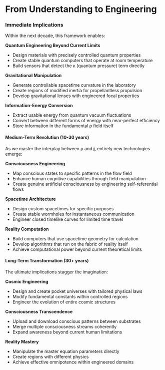 # From Understanding to Engineering

### Immediate Implications

Within the next decade, this framework enables:

**Quantum Engineering Beyond Current Limits**

* Design materials with precisely controlled quantum properties
* Create stable quantum computers that operate at room temperature
* Build sensors that detect the κ (quantum pressure) term directly

**Gravitational Manipulation**

* Generate controllable spacetime curvature in the laboratory
* Create regions of modified inertia for propellantless propulsion
* Develop gravitational lenses with engineered focal properties

**Information-Energy Conversion**

* Extract usable energy from quantum vacuum fluctuations
* Convert between different forms of energy with near-perfect efficiency
* Store information in the fundamental ρ field itself

#### Medium-Term Revolution (10-30 years)

As we master the interplay between ρ and **j**, entirely new technologies emerge:

**Consciousness Engineering**

* Map conscious states to specific patterns in the flow field
* Enhance human cognitive capabilities through field manipulation
* Create genuine artificial consciousness by engineering self-referential flows

**Spacetime Architecture**

* Design custom spacetimes for specific purposes
* Create stable wormholes for instantaneous communication
* Engineer closed timelike curves for limited time travel

**Reality Computation**

* Build computers that use spacetime geometry for calculation
* Develop algorithms that run on the fabric of reality itself
* Achieve computational power beyond current theoretical limits

#### Long-Term Transformation (30+ years)

The ultimate implications stagger the imagination:

**Cosmic Engineering**

* Design and create pocket universes with tailored physical laws
* Modify fundamental constants within controlled regions
* Engineer the evolution of entire cosmic structures

**Consciousness Transcendence**

* Upload and download conscious patterns between substrates
* Merge multiple consciousness streams coherently
* Expand awareness beyond current human limitations

**Reality Mastery**

* Manipulate the master equation parameters directly
* Create regions with different physics
* Achieve effective omnipotence within engineered domains
